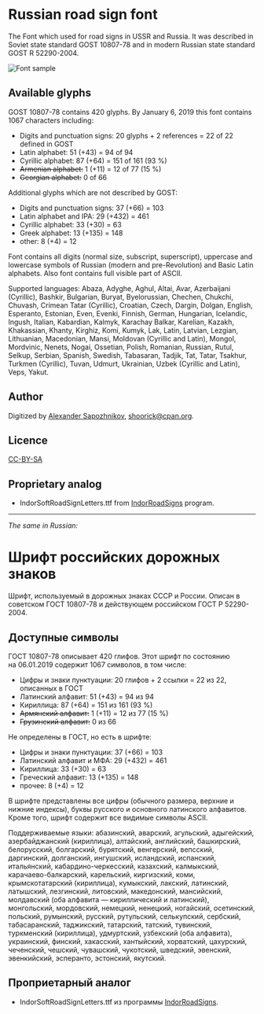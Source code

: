 Russian road sign font
======================

The Font which used for road signs in USSR and Russia.
It was described in Soviet state standard GOST 10807-78 and
in modern Russian state standard GOST R 52290-2004.

![Font sample](http://habrastorage.org/storage2/fb7/716/823/fb771682308a41efbfd9082e7633f7e2.png)

Available glyphs
----------------

GOST 10807-78 contains 420 glyphs.
By January 6, 2019 this font contains 1067 characters including:

* Digits and punctuation signs: 20 glyphs + 2 references = 22 of 22 defined in GOST
* Latin alphabet: 51 (+43) = 94 of 94
* Cyrillic alphabet: 87 (+64) = 151 of 161 (93 %)
* ~~Armenian alphabet:~~ 1 (+11) = 12 of 77 (15 %)
* ~~Georgian alphabet:~~ 0 of 66

Additional glyphs which are not described by GOST:

* Digits and punctuation signs: 37 (+66) = 103
* Latin alphabet and IPA: 29 (+432) = 461
* Cyrillic alphabet: 33 (+30) = 63
* Greek alphabet: 13 (+135) = 148
* other: 8 (+4) = 12

Font contains all digits (normal size, subscript, superscript),
uppercase and lowercase symbols of Russian (modern and pre-Revolution)
and Basic Latin alphabets. Also font contains full visible part of ASCII.

Supported languages:
Abaza, Adyghe, Aghul, Altai, Avar, Azerbaijani (Cyrillic), Bashkir, Bulgarian,
Buryat, Byelorussian, Chechen, Chukchi, Chuvash, Crimean Tatar (Cyrillic),
Croatian, Czech, Dargin, Dolgan, English, Esperanto, Estonian, Even, Evenki,
Finnish, German, Hungarian, Icelandic, Ingush, Italian, Kabardian, Kalmyk,
Karachay Balkar, Karelian, Kazakh, Khakassian, Khanty, Kirghiz, Komi, Kumyk,
Lak, Latin, Latvian, Lezgian, Lithuanian, Macedonian, Mansi, Moldovan (Cyrillic
and Latin), Mongol, Mordvinic, Nenets, Nogai, Ossetian, Polish, Romanian,
Russian, Rutul, Selkup, Serbian, Spanish, Swedish, Tabasaran, Tadjik, Tat,
Tatar, Tsakhur, Turkmen (Cyrillic), Tuvan, Udmurt, Ukrainian,
Uzbek (Cyrillic and Latin), Veps, Yakut.

Author
------

Digitized by [Alexander Sapozhnikov](http://shoorick.ru/), <shoorick@cpan.org>.

Licence
-------

[CC-BY-SA](http://creativecommons.org/licenses/by-sa/3.0/)

Proprietary analog
------------------

* IndorSoftRoadSignLetters.ttf from
[IndorRoadSigns](http://www.indorsoft.ru/products/roadsigns/) program.

--------------------------------------------------
_The same in Russian:_

Шрифт российских дорожных знаков
================================

Шрифт, используемый в дорожных знаках СССР и России.
Описан в советском ГОСТ 10807-78 и действующем российском ГОСТ Р 52290-2004.

Доступные символы
----------------

ГОСТ 10807-78 описывает 420 глифов.
Этот шрифт по состоянию на 06.01.2019 содержит 1067 символов, в том числе:

* Цифры и знаки пунктуации: 20 глифов + 2 ссылки = 22 из 22, описанных в ГОСТ
* Латинский алфавит: 51 (+43) = 94 из 94
* Кириллица: 87 (+64) = 151 из 161 (93 %)
* ~~Армянский алфавит:~~ 1 (+11) = 12 из 77 (15 %)
* ~~Грузинский алфавит:~~ 0 из 66

Не определены в ГОСТ, но есть в шрифте:

* Цифры и знаки пунктуации: 37 (+66) = 103
* Латинский алфавит и МФА: 29 (+432) = 461
* Кириллица: 33 (+30) = 63
* Греческий алфавит: 13 (+135) = 148
* прочее: 8 (+4) = 12

В шрифте представлены все цифры (обычного размера, верхние и нижние индексы),
буквы русского и основного латинского алфавитов. Кроме того, шрифт содержит все
видимые символы ASCII.

Поддерживаемые языки:
абазинский, аварский, агульский, адыгейский, азербайджанский (кириллица),
алтайский, английский, башкирский, белорусский, болгарский, бурятский,
венгерский, вепсский, даргинский, долганский, ингушский, исландский, испанский,
итальянский, кабардино-черкесский, казахский, калмыкский, карачаево-балкарский,
карельский, киргизский, коми, крымскотатарский (кириллица), кумыкский, лакский,
латинский, латышский, лезгинский, литовский, македонский, мансийский,
молдавский (оба алфавита — кириллический и латинский), монгольский, мордовский,
немецкий, ненецкий, ногайский, осетинский, польский, румынский, русский,
рутульский, селькупский, сербский, табасаранский, таджикский, татарский,
татский, тувинский, туркменский (кириллица), удмуртский, узбекский (оба
алфавита), украинский, финский, хакасский, хантыйский, хорватский, цахурский,
чеченский, чешский, чувашский, чукотский, шведский, эвенский, эвенкийский,
эсперанто, эстонский, якутский.

Проприетарный аналог
--------------------

* IndorSoftRoadSignLetters.ttf из программы
[IndorRoadSigns](http://www.indorsoft.ru/products/roadsigns/).
